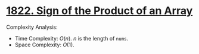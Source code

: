 # [1822. Sign of the Product of an Array](https://leetcode.com/problems/sign-of-the-product-of-an-array/)


Complexity Analysis:

- Time Complexity: $O(n)$. $n$ is the length of `nums`.
- Space Complexity: $O(1)$.
